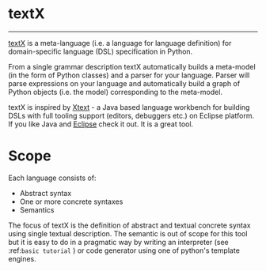 # textX

---

[textX](https://github.com/igordejanovic/textX) is a meta-language (i.e. a
language for language definition) for domain-specific language (DSL)
specification in Python.

From a single grammar description textX automatically builds a meta-model (in
the form of Python classes) and a parser for your language. Parser will parse
expressions on your language and automatically build a graph of Python objects
(i.e. the model) corresponding to the meta-model.

textX is inspired by [Xtext](http://www.eclipse.org/xtext/) - a Java based
language workbench for building DSLs with full tooling support (editors,
debuggers etc.) on Eclipse platform.  If you like Java and
[Eclipse](http://www.eclipse.org/) check it out. It is a great tool.

# Scope

Each language consists of:

* Abstract syntax
* One or more concrete syntaxes
* Semantics

The focus of textX is the definition of abstract and textual concrete syntax
using single textual description. The semantic is out of scope for this tool but
it is easy to do in a pragmatic way by writing an interpreter (see :ref:`basic
tutorial` ) or code generator using one of python's template engines.



